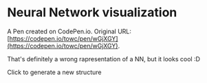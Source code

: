 # Neural Network visualization

A Pen created on CodePen.io. Original URL: [https://codepen.io/towc/pen/wGjXGY](https://codepen.io/towc/pen/wGjXGY).

That's definitely a wrong rapresentation of a NN, but it looks cool :D

Click to generate a new structure